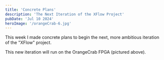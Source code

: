 ```yaml
---
title: 'Concrete Plans'
description: 'The Next Iteration of the XFlow Project'
pubDate: 'Jul 10 2024'
heroImage: '/orangeCrab-6.jpg'
---
```


This week I made concrete plans to begin the next, more ambitious iteration of the "XFlow" project.

This new iteration will run on the OrangeCrab FPGA (pictured above).
